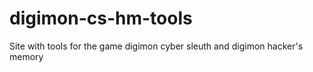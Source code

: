# digimon-cs-hm-tools
Site with tools for the game digimon cyber sleuth and digimon hacker's memory
